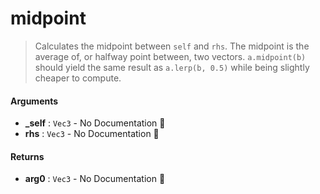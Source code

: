 # midpoint

>  Calculates the midpoint between `self` and `rhs`.
>  The midpoint is the average of, or halfway point between, two vectors.
>  `a.midpoint(b)` should yield the same result as `a.lerp(b, 0.5)`
>  while being slightly cheaper to compute.

#### Arguments

- **\_self** : `Vec3` \- No Documentation 🚧
- **rhs** : `Vec3` \- No Documentation 🚧

#### Returns

- **arg0** : `Vec3` \- No Documentation 🚧